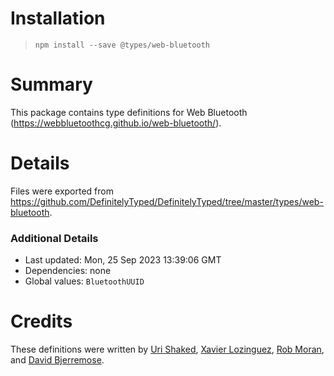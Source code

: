 # Installation
> `npm install --save @types/web-bluetooth`

# Summary
This package contains type definitions for Web Bluetooth (https://webbluetoothcg.github.io/web-bluetooth/).

# Details
Files were exported from https://github.com/DefinitelyTyped/DefinitelyTyped/tree/master/types/web-bluetooth.

### Additional Details
 * Last updated: Mon, 25 Sep 2023 13:39:06 GMT
 * Dependencies: none
 * Global values: `BluetoothUUID`

# Credits
These definitions were written by [Uri Shaked](https://github.com/urish), [Xavier Lozinguez](https://github.com/xlozinguez), [Rob Moran](https://github.com/thegecko), and [David Bjerremose](https://github.com/DaBs).
